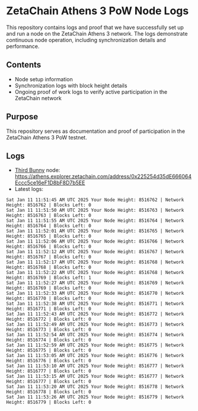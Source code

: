 # ZetaChain Athens 3 PoW Node Logs
This repository contains logs and proof that we have successfully set up and run a node on the ZetaChain Athens 3 network. The logs demonstrate continuous node operation, including synchronization details and performance.

## Contents
- Node setup information
- Synchronization logs with block height details
- Ongoing proof of work logs to verify active participation in the ZetaChain network

## Purpose
This repository serves as documentation and proof of participation in the ZetaChain Athens 3 PoW testnet.

## Logs

- [Third Bunny](https://thirdbunny.xyz/) node: https://athens.explorer.zetachain.com/address/0x225254d35dE666064Eccc5ce16eF1D8bF8D7b5EE
- Latest logs:
```
Sat Jan 11 11:51:45 AM UTC 2025 Your Node Height: 8516762 | Network Height: 8516762 | Blocks Left: 0
Sat Jan 11 11:51:50 AM UTC 2025 Your Node Height: 8516763 | Network Height: 8516763 | Blocks Left: 0
Sat Jan 11 11:51:55 AM UTC 2025 Your Node Height: 8516764 | Network Height: 8516764 | Blocks Left: 0
Sat Jan 11 11:52:01 AM UTC 2025 Your Node Height: 8516765 | Network Height: 8516765 | Blocks Left: 0
Sat Jan 11 11:52:06 AM UTC 2025 Your Node Height: 8516766 | Network Height: 8516766 | Blocks Left: 0
Sat Jan 11 11:52:12 AM UTC 2025 Your Node Height: 8516767 | Network Height: 8516767 | Blocks Left: 0
Sat Jan 11 11:52:17 AM UTC 2025 Your Node Height: 8516768 | Network Height: 8516768 | Blocks Left: 0
Sat Jan 11 11:52:22 AM UTC 2025 Your Node Height: 8516768 | Network Height: 8516769 | Blocks Left: 1
Sat Jan 11 11:52:27 AM UTC 2025 Your Node Height: 8516769 | Network Height: 8516769 | Blocks Left: 0
Sat Jan 11 11:52:33 AM UTC 2025 Your Node Height: 8516770 | Network Height: 8516770 | Blocks Left: 0
Sat Jan 11 11:52:38 AM UTC 2025 Your Node Height: 8516771 | Network Height: 8516771 | Blocks Left: 0
Sat Jan 11 11:52:43 AM UTC 2025 Your Node Height: 8516772 | Network Height: 8516772 | Blocks Left: 0
Sat Jan 11 11:52:49 AM UTC 2025 Your Node Height: 8516773 | Network Height: 8516773 | Blocks Left: 0
Sat Jan 11 11:52:54 AM UTC 2025 Your Node Height: 8516774 | Network Height: 8516774 | Blocks Left: 0
Sat Jan 11 11:52:59 AM UTC 2025 Your Node Height: 8516775 | Network Height: 8516775 | Blocks Left: 0
Sat Jan 11 11:53:05 AM UTC 2025 Your Node Height: 8516776 | Network Height: 8516776 | Blocks Left: 0
Sat Jan 11 11:53:10 AM UTC 2025 Your Node Height: 8516777 | Network Height: 8516777 | Blocks Left: 0
Sat Jan 11 11:53:15 AM UTC 2025 Your Node Height: 8516777 | Network Height: 8516777 | Blocks Left: 0
Sat Jan 11 11:53:20 AM UTC 2025 Your Node Height: 8516778 | Network Height: 8516778 | Blocks Left: 0
Sat Jan 11 11:53:26 AM UTC 2025 Your Node Height: 8516779 | Network Height: 8516779 | Blocks Left: 0
```
